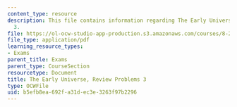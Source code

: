```yaml
---
content_type: resource
description: This file contains information regarding The Early Universe, Review Problems
  3.
file: https://ol-ocw-studio-app-production.s3.amazonaws.com/courses/8-286-the-early-universe-fall-2013/b5efb8ea692fa31dec3e3263f97b2296_MIT8_286F13_q3review.pdf
file_type: application/pdf
learning_resource_types:
- Exams
parent_title: Exams
parent_type: CourseSection
resourcetype: Document
title: The Early Universe, Review Problems 3
type: OCWFile
uid: b5efb8ea-692f-a31d-ec3e-3263f97b2296
---
```

